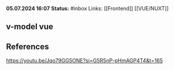 **05.07.2024 16:07**
**Status:** #inbox 
Links: [[Frontend]] [[VUE/NUXT]]

## v-model vue



## References
 https://youtu.be/Jqo79GG5ONE?si=G5R5nP-pHmAGP4T4&t=165